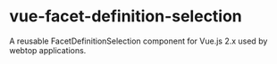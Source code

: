 # vue-facet-definition-selection
A reusable FacetDefinitionSelection component for Vue.js 2.x used by webtop applications.
